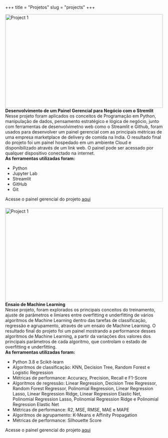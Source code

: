 +++
title = "Projetos"
slug = "projects"
+++

<div style="display: flex; justify-content: space-between; gap: 20px; flex-wrap: wrap;">

  <div style="flex: 1; min-width: 300px;">
        <img src='/images/project1.jpeg' alt='Project 1' style='width: 100%; height: 300px; object-fit: fill;'><br>
    <strong>Desenvolvimento de um Painel Gerencial para Negócio com o Stremlit</strong><br>
    Nesse projeto foram aplicados os conceitos de Programação em Python, manipulação de dados, pensamento estratégico e lógica de negócio, junto com ferramentas de desenvolvimetno web como o Streamlit e Github, foram usados para desenvolver um painel gerencial com as principais métricas de uma empresa marketplace de delivery de comida na India. O resultado final do projeto foi um painel hospedado em um ambiente Cloud e disponibilizado através de um link web. O painel pode ser acessado por qualquer dispositivo conectado na internet.<br>
 <strong>As ferramentas utilizadas foram:</strong>
    <ul>
        <li>Python</li>
        <li>Jupyter Lab</li>
        <li>Streamlit</li>
        <li>GitHub</li>
        <li>Git</li>
    </ul>
    Acesse o painel gerencial do projeto <a href='https://thiago-feres-curry-company.streamlit.app/' target='_blank' rel='noopener noreferrer'>aqui</a>
  </div>


<div style="flex: 1; min-width: 300px;">
        <img src='/images/machine_learning.webp' alt='Project 1' style='width: 100%; height: 300px; object-fit: fill;'><br>
    <strong>Ensaio de Machine Learning</strong><br>
    Nesse projeto, foram explorados os principais conceitos do treinamento, ajuste de parâmetros e limiares entre overfitting e underfitting de vários algoritmos de Machine Learning dentro das tarefas de classificação, regressão e agrupamento, através de um ensaio de Machine Learning. O resultado final do projeto foi um painel mostrando a performance desses algoritmos de Machine Learning, a partir da variações dos valores dos principais parâmetros de cada algoritmo, que controlam o estado de overfitting e underfitting.<br>
 <strong>As ferramentas utilizadas foram:</strong>
    <ul>
        <li>Python 3.8 e Scikit-learn</li>
        <li>Algoritmos de classificação: KNN, Decision Tree, Random Forest e Logistic Regression</li>
        <li>Métricas de performance: Accuracy, Precision, Recall e F1-Score</li>
        <li>Algoritmos de regressão: Linear Regression, Decision Tree Regressor, Random Forest Regressor, Polinomial Regression, Linear Regression Lasso, Linear Regression Ridge, Linear Regression Elastic Net, Polinomial Regression Lasso, Polinomial Regression Ridge e Polinomial Regression Elastic Net</li>
        <li>Métricas de performance: R2, MSE, RMSE, MAE e MAPE</li>
        <li>Algoritmos de agrupamento: K-Means e Affinity Propagation</li>
        <li>Métricas de performance: Silhouette Score</li>
    </ul>
    Acesse o painel gerencial do projeto <a href='https://github.com/thiago-feres/ensaio-machine-learning' target='_blank' rel='noopener noreferrer'>aqui</a>
  </div>
